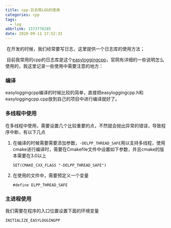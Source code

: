 ```yaml
---
title: cpp-日志库LOG的使用
categories: cpp
tags:
  - log
abbrlink: 1373770285
date: 2020-09-11 17:52:33
---
```


​	在开发的时候，我们经常要写日志，这里提供一个日志库的使用方法；

​	目前我常用的cpp的日志库是这个[easyloggingcpp](https://github.com/amrayn/easyloggingpp)，官网有详细的一些说明怎么使用的，我这里记录一些使用中需要注意的地方：

### 编译

easyloggingcpp编译的时候比较的简单，直接把easyloggingcpp.h和easyloggingcpp.cpp放到自己的项目中进行编译就好了。

### 多线程中使用

在多线程中使用，需要设置几个比较重要的点，不然就会抛出异常的错误，导致程序中断，有以下几点

1. 在编译的时候需要需要添加参数，`-DELPP_THREAD_SAFE`用以支持多线程，使用cmake进行编译时，需要在Cmakefile文件中设置如下参数，并且cmake的版本需要在3.0以上

   ~~~
   SET(CMAKE_CXX_FLAGS "-DELPP_THREAD_SAFE")
   ~~~

2. 在使用的文件中，需要预定义一个变量

   ~~~
   #define ELPP_THREAD_SAFE
   ~~~

### 主进程使用

我们需要在程序的入口位置设置下面的环境变量

~~~
INITIALIZE_EASYLOGGINGPP
~~~

